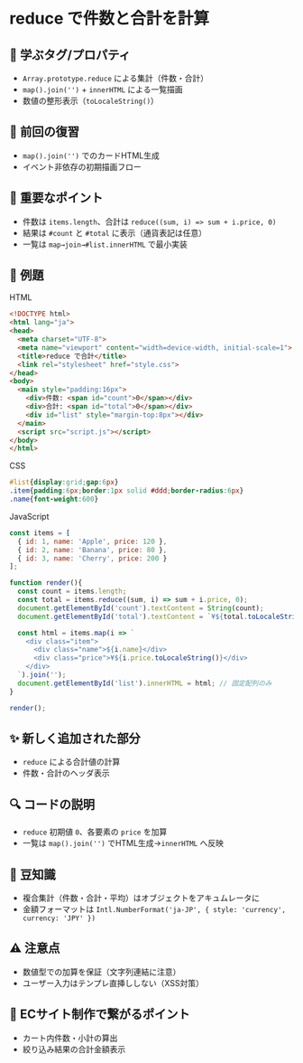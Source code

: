 # reduce で件数と合計を計算

## 🧩 学ぶタグ/プロパティ
- `Array.prototype.reduce` による集計（件数・合計）
- `map().join('')` + `innerHTML` による一覧描画
- 数値の整形表示（`toLocaleString()`）

## 🔁 前回の復習
- `map().join('')` でのカードHTML生成
- イベント非依存の初期描画フロー

## 📌 重要なポイント
- 件数は `items.length`、合計は `reduce((sum, i) => sum + i.price, 0)`
- 結果は `#count` と `#total` に表示（通貨表記は任意）
- 一覧は `map→join→#list.innerHTML` で最小実装

## 🧪 例題
HTML
```html
<!DOCTYPE html>
<html lang="ja">
<head>
  <meta charset="UTF-8">
  <meta name="viewport" content="width=device-width, initial-scale=1">
  <title>reduce で合計</title>
  <link rel="stylesheet" href="style.css">
</head>
<body>
  <main style="padding:16px">
    <div>件数: <span id="count">0</span></div>
    <div>合計: <span id="total">0</span></div>
    <div id="list" style="margin-top:8px"></div>
  </main>
  <script src="script.js"></script>
</body>
</html>
```

CSS
```css
#list{display:grid;gap:6px}
.item{padding:6px;border:1px solid #ddd;border-radius:6px}
.name{font-weight:600}
```

JavaScript
```js
const items = [
  { id: 1, name: 'Apple', price: 120 },
  { id: 2, name: 'Banana', price: 80 },
  { id: 3, name: 'Cherry', price: 200 }
];

function render(){
  const count = items.length;
  const total = items.reduce((sum, i) => sum + i.price, 0);
  document.getElementById('count').textContent = String(count);
  document.getElementById('total').textContent = `¥${total.toLocaleString()}`;

  const html = items.map(i => `
    <div class="item">
      <div class="name">${i.name}</div>
      <div class="price">¥${i.price.toLocaleString()}</div>
    </div>
  `).join('');
  document.getElementById('list').innerHTML = html; // 固定配列のみ
}

render();
```

## ✨ 新しく追加された部分
- `reduce` による合計値の計算
- 件数・合計のヘッダ表示

## 🔍 コードの説明
- `reduce` 初期値 `0`、各要素の `price` を加算
- 一覧は `map().join('')` でHTML生成→`innerHTML` へ反映

## 📖 豆知識
- 複合集計（件数・合計・平均）はオブジェクトをアキュムレータに
- 金額フォーマットは `Intl.NumberFormat('ja-JP', { style: 'currency', currency: 'JPY' })`

## ⚠️ 注意点
- 数値型での加算を保証（文字列連結に注意）
- ユーザー入力はテンプレ直挿ししない（XSS対策）

## 🛒 ECサイト制作で繋がるポイント
- カート内件数・小計の算出
- 絞り込み結果の合計金額表示
